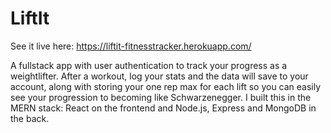 # LiftIt

See it live here: https://liftit-fitnesstracker.herokuapp.com/

A fullstack app with user authentication to track your progress as a weightlifter. After a workout, log your stats and the data will save to your account, along with storing your one rep max for each lift so you can easily see your progression to becoming like Schwarzenegger.
I built this in the MERN stack: React on the frontend and Node.js, Express and MongoDB in the back.
